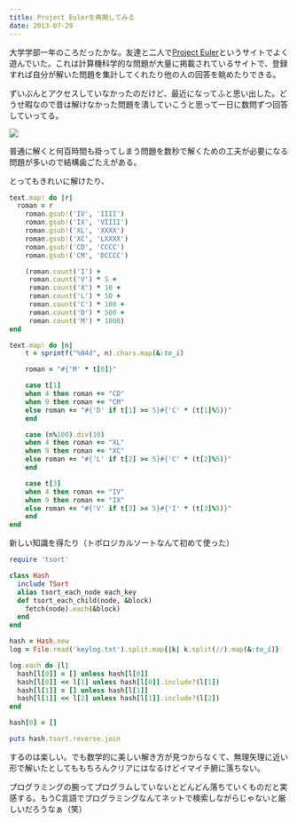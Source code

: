 ```yaml
---
title: Project Eulerを再開してみる
date: 2013-07-29
---
```



大学学部一年のころだったかな。友達と二人で[Project Euler](http://projecteuler.net)というサイトでよく遊んでいた。これは計算機科学的な問題が大量に掲載されているサイトで、登録すれば自分が解いた問題を集計してくれたり他の人の回答を眺めたりできる。

ずいぶんとアクセスしていなかったのだけど、最近になってふと思い出した。どうせ暇なので昔は解けなかった問題を潰していこうと思って一日に数問ずつ回答していってる。

![](http://projecteuler.net/profile/xarsh.png)

普通に解くと何百時間も掛ってしまう問題を数秒で解くための工夫が必要になる問題が多いので結構歯ごたえがある。

とってもきれいに解けたり、

```ruby
text.map! do |r|
  roman = r
	roman.gsub!('IV', 'IIII')
	roman.gsub!('IX', 'VIIII')
	roman.gsub!('XL', 'XXXX')
	roman.gsub!('XC', 'LXXXX')
	roman.gsub!('CD', 'CCCC')
	roman.gsub!('CM', 'DCCCC')

	(roman.count('I') +
	 roman.count('V') * 5 +
	 roman.count('X') * 10 +
	 roman.count('L') * 50 +
	 roman.count('C') * 100 +
	 roman.count('D') * 500 +
	 roman.count('M') * 1000)
end

text.map! do |n|
	t = sprintf("%04d", n).chars.map(&:to_i)

	roman = "#{'M' * t[0]}"

	case t[1]
	when 4 then roman += "CD"
	when 9 then roman += "CM"
	else roman += "#{'D' if t[1] >= 5}#{'C' * (t[1]%5)}"
	end

	case (n%100).div(10)
	when 4 then roman += "XL"
	when 9 then roman += "XC"
	else roman += "#{'L' if t[2] >= 5}#{'C' * (t[2]%5)}"
	end

	case t[3]
	when 4 then	roman += "IV"
	when 9 then roman += "IX"
	else roman += "#{'V' if t[3] >= 5}#{'I' * (t[3]%5)}"
	end
end
```

新しい知識を得たり（トポロジカルソートなんて初めて使った）

```ruby
require 'tsort'

class Hash
  include TSort
  alias tsort_each_node each_key
  def tsort_each_child(node, &block)
    fetch(node).each(&block)
  end
end

hash = Hash.new
log = File.read('keylog.txt').split.map{|k| k.split(//).map(&:to_i)}

log.each do |l|
  hash[l[0]] = [] unless hash[l[0]]
  hash[l[0]] << l[1] unless hash[l[0]].include?(l[1])
  hash[l[1]] = [] unless hash[l[1]]
  hash[l[1]] << l[2] unless hash[l[1]].include?(l[2])
end

hash[0] = []

puts hash.tsort.reverse.join
```

するのは楽しい。でも数学的に美しい解き方が見つからなくて、無理矢理に近い形で解いたとしてももちろんクリアにはなるけどイマイチ腑に落ちない。

プログラミングの腕ってプログラムしていないとどんどん落ちていくものだと実感する。もうC言語でプログラミングなんてネットで検索しながらじゃないと厳しいだろうなぁ（笑）
